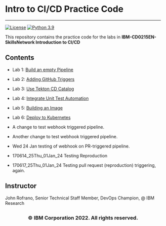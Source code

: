 # Intro to CI/CD Practice Code
---
[![License](https://img.shields.io/badge/License-Apache%202.0-blue.svg)](https://opensource.org/licenses/Apache-2.0)
[![Python 3.9](https://img.shields.io/badge/Python-3.9-green.svg)](https://shields.io/)

This repository contains the practice code for the labs in **IBM-CD0215EN-SkillsNetwork Introduction to CI/CD**

## Contents

- Lab 1: [Build an empty Pipeline](labs/01_base_pipeline/README.md)
- Lab 2: [Adding GitHub Triggers](labs/02_add_git_trigger/README.md)
- Lab 3: [Use Tekton CD Catalog](labs/03_use_tekton_catalog/README.md)
- Lab 4: [Integrate Unit Test Automation](labs/04_unit_test_automation/README.md)
- Lab 5: [Building an Image](labs/05_build_an_image/README.md)
- Lab 6: [Deploy to Kubernetes](labs/06_deploy_to_kubernetes/README.md)

- A change to test webhook triggered pipeline.
- Another change to test webhook triggered pipeline.
- Wed 24 Jan testing of webhook on PR-triggered pipeline.
- 170614_25Thu_01Jan_24 Testing Reproduction
- 170617_25Thu_01Jan_24 Testing pull request (reproduction) triggering, again.
## Instructor

John Rofrano, Senior Technical Staff Member, DevOps Champion, @ IBM Research

## <h3 align="center"> © IBM Corporation 2022. All rights reserved. <h3/>
